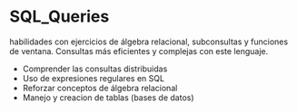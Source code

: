 # SQL_Queries

habilidades con ejercicios de álgebra relacional, subconsultas y funciones de ventana. Consultas más eficientes y complejas con este lenguaje.

- Comprender las consultas distribuidas
- Uso de expresiones regulares en SQL
- Reforzar conceptos de álgebra relacional
- Manejo y creacion de tablas (bases de datos)
